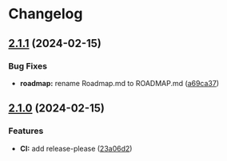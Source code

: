 # Changelog

## [2.1.1](https://github.com/tmak2002/tmak2002.dev/compare/v2.1.0...v2.1.1) (2024-02-15)


### Bug Fixes

* **roadmap:** rename Roadmap.md to ROADMAP.md ([a69ca37](https://github.com/tmak2002/tmak2002.dev/commit/a69ca37ce863927b8ff5b8c80821e48fa12fa310))

## [2.1.0](https://github.com/tmak2002/tmak2002.dev/compare/v2.0.3...v2.1.0) (2024-02-15)


### Features

* **CI:** add release-please ([23a06d2](https://github.com/tmak2002/tmak2002.dev/commit/23a06d276eab9e24ba44369bdb106910cf5eaf09))

